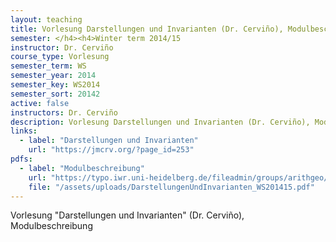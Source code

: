 ```yaml
---
layout: teaching
title: Vorlesung Darstellungen und Invarianten (Dr. Cerviño), Modulbeschreibung
semester: </h4><h4>Winter term 2014/15
instructor: Dr. Cerviño
course_type: Vorlesung
semester_term: WS
semester_year: 2014
semester_key: WS2014
semester_sort: 20142
active: false
instructors: Dr. Cerviño
description: Vorlesung Darstellungen und Invarianten (Dr. Cerviño), Modulbeschreibung
links:
  - label: "Darstellungen und Invarianten"
    url: "https://jmcrv.org/?page_id=253"
pdfs:
  - label: "Modulbeschreibung"
    url: "https://typo.iwr.uni-heidelberg.de/fileadmin/groups/arithgeo/templates/data/Vorlesungen/DarstellungenUndInvarianten_WS201415.pdf"
    file: "/assets/uploads/DarstellungenUndInvarianten_WS201415.pdf"
---
```


Vorlesung "Darstellungen und Invarianten" (Dr. Cerviño), Modulbeschreibung

